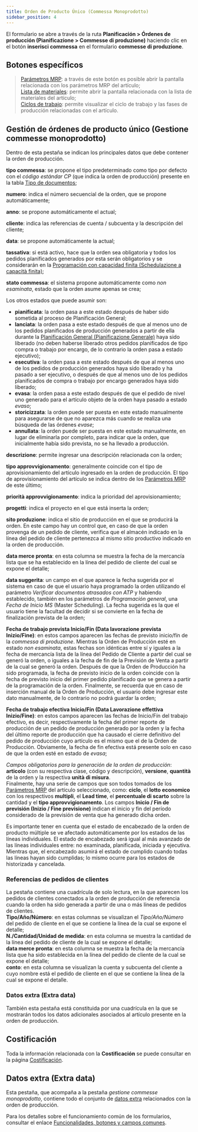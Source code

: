 ```yaml
---
title: Orden de Producto Único (Commessa Monoprodotto)
sidebar_position: 4
---
```


El formulario se abre a través de la ruta **Planificación > Órdenes de producción (Pianificazione > Commesse di produzione)** haciendo clic en el botón **inserisci commessa** en el formulario **commesse di produzione**.  

## Botones específicos

> [Parámetros MRP](/docs/configurations/parameters/production/mrp-parameters/search-mrp-parameters): a través de este botón es posible abrir la pantalla relacionada con los parámetros MRP del artículo;  
> [Lista de materiales](/docs/erp-home/registers/production/bill-of-materials/search-and-insert-assemblies): permite abrir la pantalla relacionada con la lista de materiales del artículo;  
> [Ciclos de trabajo](/docs/erp-home/registers/production/routes/new-route): permite visualizar el ciclo de trabajo y las fases de producción relacionadas con el artículo.

## Gestión de órdenes de producto único (Gestione commesse monoprodotto)

Dentro de esta pestaña se indican los principales datos que debe contener la orden de producción.

**tipo commessa**: se propone el tipo predeterminado como tipo por defecto con el *código estándar CP* (que indica la orden de producción) presente en la tabla [Tipo de documentos](/docs/configurations/tables/production/documents-types/);  

**numero**: indica el número secuencial de la orden, que se propone automáticamente;  

**anno**: se propone automáticamente el actual;  

**cliente**: indica las referencias de cuenta / subcuenta y la descripción del cliente;  

**data**: se propone automáticamente la actual;  

**tassativa**: si está activo, hace que la orden sea obligatoria y todos los pedidos planificados generados por esta serán obligatorios y se considerarán en la [Programación con capacidad finita (Schedulazione a capacità finita)](/docs/planning/ms-master-scheduling/finite-capacityscheduling);  

**stato commessa**: el sistema propone automáticamente como *non esaminata*, estado que la orden asume apenas se crea;  

Los otros estados que puede asumir son:

- **pianificata**: la orden pasa a este estado después de haber sido sometida al proceso de Planificación General;  
- **lanciata**: la orden pasa a este estado después de que al menos uno de los pedidos planificados de producción generados a partir de ella durante la [Planificación General (Pianificazione Generale)](/docs/planning/ms-master-scheduling/general-schedule) haya sido liberado (no deben haberse liberado otros pedidos planificados de tipo compra o trabajo por encargo, de lo contrario la orden pasa a estado ejecutivo);  
- **esecutiva**: la orden pasa a este estado después de que al menos uno de los pedidos de producción generados haya sido liberado y ha pasado a ser ejecutivo, o después de que al menos uno de los pedidos planificados de compra o trabajo por encargo generados haya sido liberado;  
- **evasa**: la orden pasa a este estado después de que el pedido de nivel uno generado para el artículo objeto de la orden haya pasado a estado *evaso*;  
- **storicizzata**: la orden puede ser puesta en este estado manualmente para asegurarse de que no aparezca más cuando se realiza una búsqueda de las órdenes *evase*;  
- **annullata**: la orden puede ser puesta en este estado manualmente, en lugar de eliminarla por completo, para indicar que la orden, que inicialmente había sido prevista, no se ha llevado a producción.

**descrizione**: permite ingresar una descripción relacionada con la orden;  

**tipo approvvigionamento**: generalmente coincide con el tipo de aprovisionamiento del artículo ingresado en la orden de producción. El tipo de aprovisionamiento del artículo se indica dentro de los [Parámetros MRP](/docs/configurations/parameters/production/mrp-parameters/search-mrp-parameters) de este último;  

**priorità approvvigionamento**: indica la prioridad del aprovisionamiento;  

**progetti**: indica el proyecto en el que está inserta la orden;  

**sito produzione**: indica el sitio de producción en el que se producirá la orden. En este campo hay un control que, en caso de que la orden provenga de un pedido de cliente, verifica que el almacén indicado en la línea del pedido de cliente pertenezca al mismo sitio productivo indicado en la orden de producción.  

**data merce pronta**: en esta columna se muestra la fecha de la mercancía lista que se ha establecido en la línea del pedido de cliente del cual se expone el detalle;  

**data suggerita**: un campo en el que aparece la fecha sugerida por el sistema en caso de que el usuario haya programado la orden utilizando el parámetro *Verificar documentos atrasados con ATP* y habiendo establecido, también en los parámetros de *Programación general*, una *Fecha de Inicio MS* (Master Scheduling). La fecha sugerida es la que el usuario tiene la facultad de decidir si se convierte en la fecha de finalización prevista de la orden;

**Fecha de trabajo prevista Inicio/Fín (Data lavorazione prevista Inizio/Fine)**: en estos campos aparecen las fechas de previsto inicio/fín de la *commessa di produzione*. Mientras la Orden de Producción esté en estado *non esaminata*, estas fechas son idénticas entre sí y iguales a la fecha de mercancía lista de la línea del Pedido de Cliente a partir del cual se generó la orden, o iguales a la fecha de fin de la Previsión de Venta a partir de la cual se generó la orden. Después de que la Orden de Producción ha sido programada, la fecha de previsto inicio de la orden coincide con la fecha de previsto inicio del primer pedido planificado que se genera a partir de la programación de la orden. Finalmente, se recuerda que en caso de inserción manual de la Orden de Producción, el usuario debe ingresar este dato manualmente, de lo contrario no podrá guardar la orden;  

**Fecha de trabajo efectiva Inicio/Fín (Data Lavorazione effettiva Inizio/Fine)**: en estos campos aparecen las fechas de Inicio/Fín del trabajo efectivo, es decir, respectivamente la fecha del primer reporte de producción de un pedido de producción generado por la orden y la fecha del último reporte de producción que ha causado el cierre definitivo del pedido de producción cuyo artículo es el mismo que el de la Orden de Producción. Obviamente, la fecha de fin efectiva está presente solo en caso de que la orden esté en estado de *evasa*;

*Campos obligatorios para la generación de la orden de producción*: **articolo** (con su respectiva clase, código y descripción), **versione**, **quantità** de la orden y la respectiva **unità di misura**.  
Finalmente, hay una serie de campos que son todos tomados de los [Parámetros MRP](/docs/configurations/parameters/production/mrp-parameters/search-mrp-parameters) del artículo seleccionado, como: **ciclo**, el **lotto economico** con los respectivos **multipli**, el **Lead time**, el **percentuale di scarto** sobre la cantidad y el **tipo approvvigionamento**. 
Los campos **Inicio / Fin de previsión (Inizio / Fine previsione)** indican el inicio y fin del período considerado de la previsión de venta que ha generado dicha orden. 

Es importante tener en cuenta que el estado de encabezado de la orden de producto múltiple se ve afectado automáticamente por los estados de las líneas individuales. El estado de encabezado será igual al más avanzado de las líneas individuales entre: no examinada, planificada, iniciada y ejecutiva. Mientras que, el encabezado asumirá el estado de cumplido cuando todas las líneas hayan sido cumplidas; lo mismo ocurre para los estados de historizada y cancelada.

### Referencias de pedidos de clientes

La pestaña contiene una cuadrícula de solo lectura, en la que aparecen los pedidos de clientes conectados a la orden de producción de referencia cuando la orden ha sido generada a partir de una o más líneas de pedidos de clientes.  
**Tipo/Año/Número**: en estas columnas se visualizan el *Tipo/Año/Número* del pedido de cliente en el que se contiene la línea de la cual se expone el detalle;  
**N./Cantidad/Unidad de medida**: en esta columna se muestra la cantidad de la línea del pedido de cliente de la cual se expone el detalle;  
**data merce pronta**: en esta columna se muestra la fecha de la mercancía lista que ha sido establecida en la línea del pedido de cliente de la cual se expone el detalle;  
**conto**: en esta columna se visualizan la cuenta y subcuenta del cliente a cuyo nombre está el pedido de cliente en el que se contiene la línea de la cual se expone el detalle.

### Datos extra (Extra data)

También esta pestaña está constituida por una cuadrícula en la que se mostrarán todos los datos adicionales asociados al artículo presente en la orden de producción.

## Costificación 

Toda la información relacionada con la **Costificación** se puede consultar en la página [Costificación](/docs/planning/mps-master-production-scheduling/production-job-orders/valorization).

## Datos extra (Extra data)

Esta pestaña, que acompaña a la pestaña *gestione commesse monoprodotto*, contiene todo el conjunto de [datos extra](/docs/configurations/utility/extra-data/extradata/search-extradata) relacionados con la orden de producción.

Para los detalles sobre el funcionamiento común de los formularios, consultar el enlace [Funcionalidades, botones y campos comunes](/docs/guide/common).